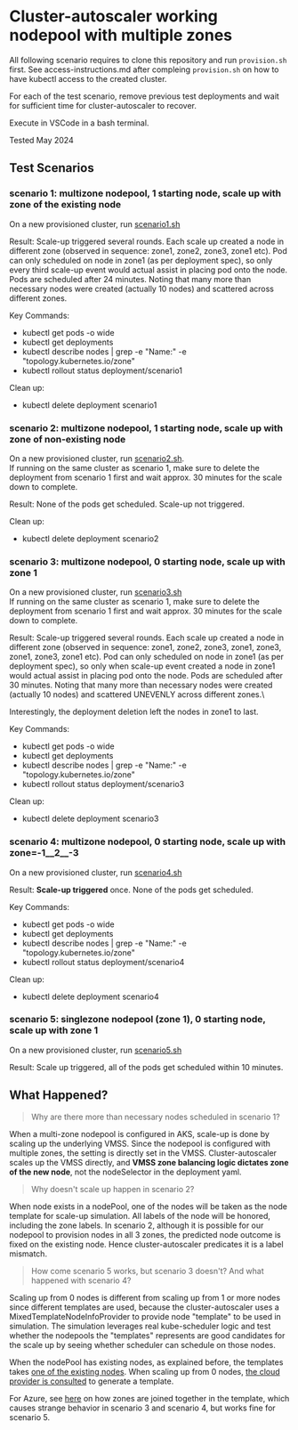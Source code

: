 # Cluster-autoscaler working nodepool with multiple zones

All following scenario requires to clone this repository and run `provision.sh`
first. See access-instructions.md after compleing `provision.sh` on how to
have kubectl access to the created cluster.

For each of the test scenario, remove previous test deployments and wait for
sufficient time for cluster-autoscaler to recover.

Execute in VSCode in a bash terminal.

Tested May 2024

## Test Scenarios

### scenario 1: multizone nodepool, 1 starting node, scale up with zone of the existing node

On a new provisioned cluster, run [scenario1.sh](./scenario2.sh)

Result: Scale-up triggered several rounds. Each scale up created a node in different zone (observed in sequence: zone1, zone2, zone3, zone1 etc). Pod can only scheduled on node in zone1 (as per deployment spec), so only every third scale-up event would actual assist in placing pod onto the node. Pods are scheduled after 24 minutes. Noting that many more than necessary nodes were created (actually 10 nodes) and scattered across different zones.

Key Commands:
- kubectl get pods -o wide
- kubectl get deployments
- kubectl describe nodes | grep -e "Name:" -e "topology.kubernetes.io/zone"
- kubectl rollout status deployment/scenario1

Clean up: 
- kubectl delete deployment scenario1

### scenario 2: multizone nodepool, 1 starting node, scale up with zone of non-existing node

On a new provisioned cluster, run [scenario2.sh](./scenario2.sh).\
If running on the same cluster as scenario 1, make sure to delete the deployment from scenario 1 first and wait approx. 30 minutes for the scale down to complete.

Result: None of the pods get scheduled. Scale-up not triggered.

Clean up: 
- kubectl delete deployment scenario2

### scenario 3: multizone nodepool, 0 starting node, scale up with zone 1

On a new provisioned cluster, run [scenario3.sh](./scenario3.sh)\
If running on the same cluster as scenario 1, make sure to delete the deployment from scenario 1 first and wait approx. 30 minutes for the scale down to complete.

Result: Scale-up triggered several rounds. Each scale up created a node in different zone (observed in sequence: zone1, zone2, zone3, zone1, zone3, zone1, zone3, zone1 etc). Pod can only scheduled on node in zone1 (as per deployment spec), so only when scale-up event created a node in zone1 would actual assist in placing pod onto the node. Pods are scheduled after 30 minutes. Noting that many more than necessary nodes were created (actually 10 nodes) and scattered UNEVENLY across different zones.\

Interestingly, the deployment deletion left the nodes in zone1 to last.

Key Commands:
- kubectl get pods -o wide
- kubectl get deployments
- kubectl describe nodes | grep -e "Name:" -e "topology.kubernetes.io/zone"
- kubectl rollout status deployment/scenario3

Clean up: 
- kubectl delete deployment scenario3

### scenario 4: multizone nodepool, 0 starting node, scale up with zone=<region>-1__<region->2__<region>-3

On a new provisioned cluster, run [scenario4.sh](./scenario4.sh)

Result: **Scale-up triggered** once. None of the pods get scheduled.

Key Commands:
- kubectl get pods -o wide
- kubectl get deployments
- kubectl describe nodes | grep -e "Name:" -e "topology.kubernetes.io/zone"
- kubectl rollout status deployment/scenario4

Clean up: 
- kubectl delete deployment scenario4

### scenario 5: singlezone nodepool (zone 1), 0 starting node, scale up with zone 1

On a new provisioned cluster, run [scenario5.sh](./scenario5.sh)

Result: Scale up triggered, all of the pods get scheduled within 10 minutes.

## What Happened?

> Why are there more than necessary nodes scheduled in scenario 1?

When a multi-zone nodepool is configured in AKS, scale-up is done by scaling up
the underlying VMSS. Since the nodepool is configured with multiple zones, the
setting is directly set in the VMSS. Cluster-autoscaler scales up the VMSS
directly, and **VMSS zone balancing logic dictates zone of the new node**, not
the nodeSelector in the deployment yaml.

> Why doesn't scale up happen in scenario 2?

When node exists in a nodePool, one of the nodes will be taken as the node
template for scale-up simulation. All labels of the node will be honored,
including the zone labels. In scenario 2, although it is possible for our
nodepool to provision nodes in all 3 zones, the predicted node outcome is fixed
on the existing node. Hence cluster-autoscaler predicates it is a label
mismatch.

> How come scenario 5 works, but scenario 3 doesn't? And what happened with
> scenario 4?

Scaling up from 0 nodes is different from scaling up from 1 or more nodes
since different templates are used, because the cluster-autoscaler uses a
MixedTemplateNodeInfoProvider to provide node "template" to be used in
simulation. The simulation leverages real kube-scheduler logic and test whether
the nodepools the "templates" represents are good candidates for the scale up
by seeing whether scheduler can schedule on those nodes.

When the nodePool has existing nodes, as explained before, the templates takes
[one of the existing nodes](https://github.com/kubernetes/autoscaler/blob/a2f890247b01a7dd621f3c86642d4e1cfe4d4f40/cluster-autoscaler/processors/nodeinfosprovider/mixed_nodeinfos_processor.go#L125).
When scaling up from 0 nodes,
[the cloud provider is consulted](https://github.com/kubernetes/autoscaler/blob/a2f890247b01a7dd621f3c86642d4e1cfe4d4f40/cluster-autoscaler/processors/nodeinfosprovider/mixed_nodeinfos_processor.go#L155)
to generate a template.

For Azure, see [here](https://github.com/kubernetes/autoscaler/blob/a2f890247b01a7dd621f3c86642d4e1cfe4d4f40/cluster-autoscaler/cloudprovider/azure/azure_template.go#L65)
on how zones are joined together in the template, which causes strange behavior
in scenario 3 and scenario 4, but works fine for scenario 5. 
